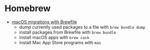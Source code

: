 # Homebrew

- [macOS migrations with Brewfile](https://openfolder.sh/macos-migrations-with-brewfile)
	- dump currently used packages to a file with `brew bundle dump`
	- install packages from Brewfile with `brew bundle`
	- install macOS apps with `brew cask`
	- install Mac App Store programs with `mas`